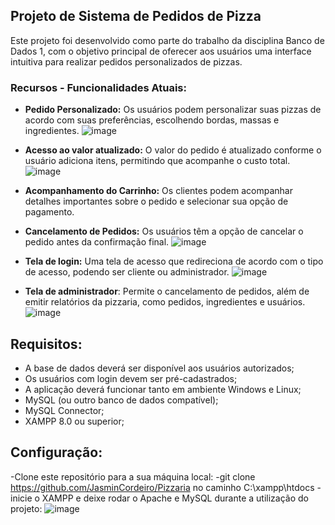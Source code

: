 ## Projeto de Sistema de Pedidos de Pizza

Este projeto foi desenvolvido como parte do trabalho da disciplina Banco de Dados 1, com o objetivo principal de oferecer aos usuários uma interface intuitiva para realizar pedidos personalizados de pizzas.

### Recursos - Funcionalidades Atuais:

- **Pedido Personalizado:** Os usuários podem personalizar suas pizzas de acordo com suas preferências, escolhendo bordas, massas e ingredientes.
  ![image](https://github.com/JasminCordeiro/Pizzaria/assets/79463331/1889f738-5c5f-4dad-aec5-ace3d6ca50fc)
  
- **Acesso ao valor atualizado:** O valor do pedido é atualizado conforme o usuário adiciona itens, permitindo que acompanhe o custo total.
  ![image](https://github.com/JasminCordeiro/Pizzaria/assets/79463331/3fd7244c-be13-4ace-8884-ac12616ade0f)

- **Acompanhamento do Carrinho:** Os clientes podem acompanhar detalhes importantes sobre o pedido e selecionar sua opção de pagamento.
- **Cancelamento de Pedidos:** Os usuários têm a opção de cancelar o pedido antes da confirmação final.
![image](https://github.com/JasminCordeiro/Pizzaria/assets/79463331/24074511-9913-4b51-956d-59c8fa2e6111)

- **Tela de login:**  Uma tela de acesso que redireciona de acordo com o tipo de acesso, podendo ser cliente ou administrador.
  ![image](https://github.com/JasminCordeiro/Pizzaria/assets/79463331/6408ff06-9768-4389-87e7-dd7e1f47c008)

- **Tela de administrador**: Permite o cancelamento de pedidos, além de emitir relatórios da pizzaria, como pedidos, ingredientes e usuários.
  ![image](https://github.com/JasminCordeiro/Pizzaria/assets/79463331/3584d64d-bdd5-4e12-aa94-b45d7144f062)

## Requisitos:

- A base de dados deverá ser disponível aos usuários autorizados;
-	Os usuários com login devem ser pré-cadastrados;
-	A aplicação deverá funcionar tanto em ambiente Windows e Linux;
-	MySQL (ou outro banco de dados compatível);
-	MySQL Connector;
-	XAMPP 8.0 ou superior; 

## Configuração:
-Clone este repositório para a sua máquina local:
  -git clone https://github.com/JasminCordeiro/Pizzaria no caminho C:\xampp\htdocs
  -inicie o XAMPP e deixe rodar o Apache e MySQL durante a utilização do projeto:
  ![image](https://github.com/JasminCordeiro/Pizzaria/assets/79463331/fb9bd604-27e7-4a5b-824b-768bb1d16bc4)

